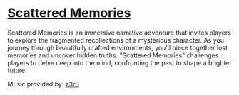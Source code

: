 # [Scattered Memories](https://grakp.itch.io/scattered-memories)

Scattered Memories is an immersive narrative adventure that invites players to explore the fragmented recollections of a mysterious character. As you journey through beautifully crafted environments, you’ll piece together lost memories and uncover hidden truths.  "Scattered Memories" challenges players to delve deep into the mind, confronting the past to shape a brighter future.


Music provided by: [z3r0](https://www.youtube.com/@z3r0CopyrightFreeMusic)
